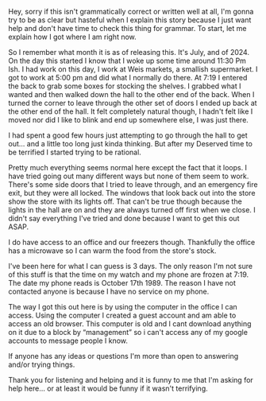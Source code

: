 Hey, sorry if this isn't grammatically correct or written well at all, I'm gonna try to be as clear but hasteful when I explain this story because I just want help and don't have time to check this thing for grammar. To start, let me explain how I got where I am right now.

So I remember what month it is as of releasing this. It's July, and of 2024. On the day this started I know that I woke up some time around 11:30 Pm Ish. I had work on this day, I work at Weis markets, a smallish supermarket. I got to work at 5:00 pm and did what I normally do there. At 7:19 I entered the back to grab some boxes for stocking the shelves. I grabbed what I wanted and then walked down the hall to the other end of the back. When I turned the corner to leave through the other set of doors I ended up back at the other end of the hall. It felt completely natural though, I hadn't felt like I moved nor did I like to blink and end up somewhere else, I was just there.

I had spent a good few hours just attempting to go through the hall to get out… and a little too long just kinda thinking. But after my Deserved time to be terrified I started trying to be rational. 

Pretty much everything seems normal here except the fact that it loops. I have tried going out many different ways but none of them seem to work. There's some side doors that I tried to leave through, and an emergency fire exit, but they were all locked. The windows that look back out into the store show the store with its lights off. That can't be true though because the lights in the hall are on and they are always turned off first when we close. I didn't say everything I've tried and done because I want to get this out ASAP.

I do have access to an office and our freezers though. Thankfully the office has a microwave so I can warm the food from the store's stock.

I've been here for what I can guess is 3 days. The only reason I'm not sure of this stuff is that the time on my watch and my phone are frozen at 7:19. The date my phone reads is October 17th 1989. The reason I have not contacted anyone is because I have no service on my phone. 

The way I got this out here is by using the computer in the office I can access. Using the computer I created a guest account and am able to access an old browser. This computer is old and I cant download anything on it due to a block by “management” so i can't access any of my google accounts to message people I know.  

If anyone has any ideas or questions I'm more than open to answering and/or trying things. 

Thank you for listening and helping and it is funny to me that I'm asking for help here… or at least it would be funny if it wasn't terrifying.

